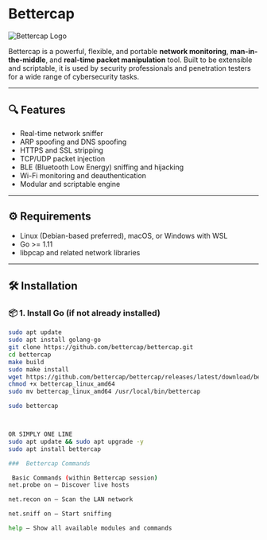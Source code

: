 # Bettercap

![Bettercap Logo](https://2.bp.blogspot.com/-j4Eq5XSJ2gE/XL2W3AsZUjI/AAAAAAAACXU/gbnBbbuP6AYaL3O83yy9O7VwZZ70t_CRQCLcBGAs/s1600/bettercap.png)

Bettercap is a powerful, flexible, and portable **network monitoring**, **man-in-the-middle**, and **real-time packet manipulation** tool. Built to be extensible and scriptable, it is used by security professionals and penetration testers for a wide range of cybersecurity tasks.

---

## 🔍 Features

- Real-time network sniffer
- ARP spoofing and DNS spoofing
- HTTPS and SSL stripping
- TCP/UDP packet injection
- BLE (Bluetooth Low Energy) sniffing and hijacking
- Wi-Fi monitoring and deauthentication
- Modular and scriptable engine

---

## ⚙️ Requirements

- Linux (Debian-based preferred), macOS, or Windows with WSL
- Go >= 1.11
- libpcap and related network libraries

---

## 🛠️ Installation

### 📦 1. Install Go (if not already installed)

```bash
sudo apt update
sudo apt install golang-go
git clone https://github.com/bettercap/bettercap.git
cd bettercap
make build
sudo make install
wget https://github.com/bettercap/bettercap/releases/latest/download/bettercap_linux_amd64
chmod +x bettercap_linux_amd64
sudo mv bettercap_linux_amd64 /usr/local/bin/bettercap

sudo bettercap



OR SIMPLY ONE LINE
sudo apt update && sudo apt upgrade -y
sudo apt install bettercap

###  Bettercap Commands  

 Basic Commands (within Bettercap session)
net.probe on – Discover live hosts

net.recon on – Scan the LAN network

net.sniff on – Start sniffing

help – Show all available modules and commands